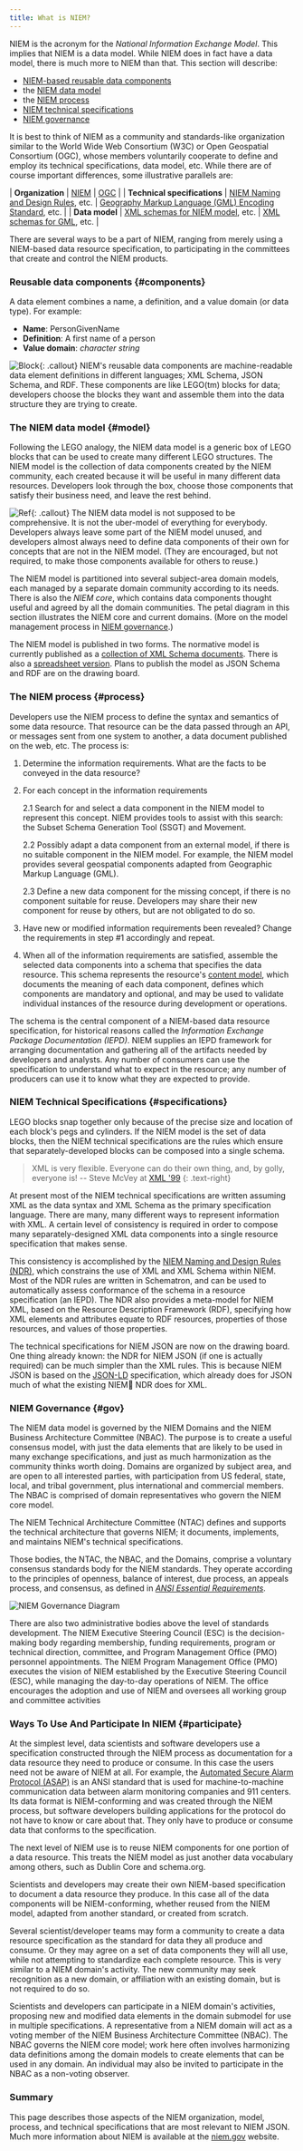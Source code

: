 ```yaml
---
title: What is NIEM?
---
```


NIEM is the acronym for the *National Information Exchange
Model*. This implies that NIEM is a data model. While NIEM does in
fact have a data model, there is much more to NIEM than that. This
section will describe:

* [NIEM-based reusable data components](#components)
* the [NIEM data model](#model)
* the [NIEM process](#process)
* [NIEM technical specifications](#specifications)
* [NIEM governance](#gov)

It is best to think of NIEM as a community and standards-like organization
similar to the World Wide Web Consortium (W3C) or Open Geospatial Consortium
(OGC), whose members voluntarily cooperate to define and employ
its technical specifications, data model, etc. While there are of
course important differences, some illustrative parallels are:

| **Organization** | [NIEM](http://www.niem.gov) | [OGC](http://www.opengeospatial.org) |
| **Technical specifications** | [NIEM Naming and Design Rules](https://reference.niem.gov/niem/specification/naming-and-design-rules/), etc. | [Geography Markup Language (GML) Encoding Standard](http://portal.opengeospatial.org/files/?artifact_id=20509), etc. |
| **Data model** | [XML schemas for NIEM model](http://niem.github.io/niem-releases/), etc. | [XML schemas for GML](http://schemas.opengis.net/gml/3.2.1), etc. |

There are several ways to be a part of NIEM, ranging from merely using
a NIEM-based data resource specification, to participating in the
committees that create and control the NIEM products.

### Reusable data components {#components}

A data element combines a name, a definition, and a value domain (or
data type). For example:

* **Name**: PersonGivenName
* **Definition**: A first name of a person
* **Value domain**: *character string*

![Block](block.png){: .callout} NIEM's reusable data components are
machine-readable data element definitions in different languages; XML
Schema, JSON Schema, and RDF. These components are like LEGO(tm)
blocks for data; developers choose the blocks they want and assemble
them into the data structure they are trying to create.

### The NIEM data model {#model}

Following the LEGO analogy, the NIEM data model is a generic box of
LEGO blocks that can be used to create many different LEGO
structures. The NIEM model is the collection of data components
created by the NIEM community, each created because it will be useful
in many different data resources. Developers look through the box,
choose those components that satisfy their business need, and leave
the rest behind.

![Ref](niem-4.0-release-domains-medium.png){: .callout} The NIEM data model is not supposed
to be comprehensive. It is not the uber-model of everything for
everybody. Developers always leave some part of the NIEM model unused,
and developers almost always need to define data components of their
own for concepts that are not in the NIEM model. (They are encouraged,
but not required, to make those components available for others to
reuse.)

The NIEM model is partitioned into several subject-area domain models,
each managed by a separate domain community according to its
needs. There is also the *NIEM core*, which contains data components
thought useful and agreed by all the domain communities. The petal
diagram in this section illustrates the NIEM core and current
domains. (More on the model management process in [NIEM
governance](#gov).)

The NIEM model is published in two forms. The normative model is
currently published as a [collection of XML Schema
documents](https://release.niem.gov/niem/4.0/schemas.html ). There is
also a [spreadsheet
version](https://release.niem.gov/niem/4.0). Plans to
publish the model as JSON Schema and RDF are on the drawing board.

### The NIEM process {#process}

Developers use the NIEM process to define the syntax and semantics of
some data resource. That resource can be the data passed through an
API, or messages sent from one system to another, a data document
published on the web, etc. The process is:

1. Determine the information requirements. What are the facts to be
   conveyed in the data resource?

2. For each concept in the information requirements

   2.1 Search for and select a data component in the NIEM model to
   represent this concept. NIEM provides tools to assist with this
   search: the Subset Schema Generation Tool (SSGT) and Movement.

   2.2 Possibly adapt a data component from an external model, if
   there is no suitable component in the NIEM model. For example, the
   NIEM model provides several geospatial components adapted from
   Geographic Markup Language (GML).

   2.3 Define a new data component for the missing concept, if there
   is no component suitable for reuse. Developers may share their new
   component for reuse by others, but are not obligated to do so.

3. Have new or modified information requirements been revealed?
   Change the requirements in step #1 accordingly and repeat.

4. When all of the information requirements are satisfied, assemble
   the selected data components into a schema that specifies the data
   resource. This schema represents the resource's [content
   model](../../reference/models), which documents the meaning of each data
   component, defines which components are mandatory and optional, and
   may be used to validate individual instances of the resource during
   development or operations.

The schema is the central component of a NIEM-based data resource
specification, for historical reasons called the *Information Exchange
Package Documentation (IEPD)*. NIEM supplies an IEPD framework for
arranging documentation and gathering all of the artifacts needed by
developers and analysts. Any number of consumers can use the
specification to understand what to expect in the resource; any number
of producers can use it to know what they are expected to provide.

### NIEM Technical Specifications {#specifications}

LEGO blocks snap together only because of the precise size and
location of each block's pegs and cylinders. If the NIEM model is the
set of data blocks, then the NIEM technical specifications are the
rules which ensure that separately-developed blocks can be composed
into a single schema.

> XML is very flexible. Everyone can do their own thing, and, by
> golly, everyone is!
> -- Steve McVey at [XML '99](http://www.xml.com/pub/a/2000/02/23/ebiz/index.html)
{: .text-right}

At present most of the NIEM technical specifications are written
assuming XML as the data syntax and XML Schema as the primary
specification language. There are many, many different ways to
represent information with XML. A certain level of consistency is
required in order to compose many separately-designed XML data
components into a single resource specification that makes sense.

This consistency is accomplished by the [NIEM Naming and Design Rules
(NDR)](https://reference.niem.gov/niem/specification/naming-and-design-rules/),
which constrains the use of XML and XML Schema within NIEM.  Most of
the NDR rules are written in Schematron, and can be used to
automatically assess conformance of the schema in a resource
specification (an IEPD). The NDR also provides a meta-model for NIEM
XML, based on the Resource Description Framework (RDF), specifying how
XML elements and attributes equate to RDF resources, properties of
those resources, and values of those properties.

The technical specifications for NIEM JSON are now on the drawing
board. One thing already known: the NDR for NIEM JSON (if one is
actually required) can be much simpler than the XML rules. This is
because NIEM JSON is based on the
[JSON-LD](https://www.w3.org/TR/json-ld/) specification, which already
does for JSON much of what the existing NIEM NDR does for XML.

### NIEM Governance {#gov}

The NIEM data model is governed by the NIEM Domains and the NIEM
Business Architecture Committee (NBAC). The purpose is to create a
useful consensus model, with just the data elements that are likely to
be used in many exchange specifications, and just as much
harmonization as the community thinks worth doing. Domains are
organized by subject area, and are open to all interested parties,
with participation from US federal, state, local, and tribal
government, plus international and commercial members. The NBAC is
comprised of domain representatives who govern the NIEM core model.

The NIEM Technical Architecture Committee (NTAC) defines and supports
the technical architecture that governs NIEM; it documents,
implements, and maintains NIEM's technical specifications.

Those bodies, the NTAC, the NBAC, and the Domains, comprise a voluntary
consensus standards body for the NIEM standards. They operate
according to the principles of openness, balance of interest, due
process, an appeals process, and consensus, as defined in [*ANSI
Essential Requirements*](https://share.ansi.org/shared%20documents/Standards%20Activities/American%20National%20Standards/Procedures,%20Guides,%20and%20Forms/2016_ANSI_Essential_Requirements.pdf).

![NIEM Governance Diagram](governance.png)

There are also two administrative bodies above the level of standards
development. The NIEM Executive Steering Council (ESC) is the
decision-making body regarding membership, funding requirements,
program or technical direction, committee, and Program Management
Office (PMO) personnel appointments. The NIEM Program Management
Office (PMO) executes the vision of NIEM established by the Executive
Steering Council (ESC), while managing the day-to-day operations of
NIEM. The office encourages the adoption and use of NIEM and oversees
all working group and committee activities

### Ways To Use And Participate In NIEM {#participate}

At the simplest level, data scientists and software developers use a
specification constructed through the NIEM process as documentation
for a data resource they need to produce or consume. In this case the
users need not be aware of NIEM at all.  For example, the [Automated
Secure Alarm Protocol
(ASAP)](https://apcointl.org/resources/interoperability/asap.html) is
an ANSI standard that is used for machine-to-machine communication
data between alarm monitoring companies and 911 centers. Its data
format is NIEM-conforming and was created through the NIEM process,
but software developers building applications for the protocol do not
have to know or care about that. They only have to produce or consume
data that conforms to the specification.

The next level of NIEM use is to reuse NIEM components for one portion
of a data resource. This treats the NIEM model as just another data
vocabulary among others, such as Dublin Core and schema.org.

Scientists and developers may create their own NIEM-based
specification to document a data resource they produce. In this case
all of the data components will be NIEM-conforming, whether reused
from the NIEM model, adapted from another standard, or created from
scratch.

Several scientist/developer teams may form a community to create a
data resource specification as the standard for data they all produce
and consume. Or they may agree on a set of data components they will
all use, while not attempting to standardize each complete
resource. This is very similar to a NIEM domain's activity. The new
community may seek recognition as a new domain, or affiliation with an
existing domain, but is not required to do so.

Scientists and developers can participate in a NIEM domain's activities,
proposing new and modified data elements in the domain submodel for use in
multiple specifications. A representative from a NIEM domain will act as a
voting member of the NIEM Business Architecture Committee (NBAC). The NBAC
governs the NIEM core model; work here often involves harmonizing data
definitions among the domain models to create elements that can be used in any
domain. An individual may also be invited to participate in the NBAC as a
non-voting observer.

### Summary

This page describes those aspects of the NIEM organization, model,
process, and technical specifications that are most relevant to NIEM
JSON. Much more information about NIEM is available at the
[niem.gov](https://www.niem.gov) website.

<style type="text/css">
    .callout{
        float: right;
    }
</style>
<style type="text/css">
    .text-right{
        text-align: right;
    }
</style>
